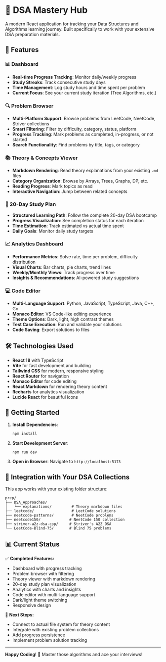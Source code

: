 # 🧠 DSA Mastery Hub

A modern React application for tracking your Data Structures and Algorithms learning journey. Built specifically to work with your extensive DSA preparation materials.

## 🚀 Features

### 📊 Dashboard
- **Real-time Progress Tracking**: Monitor daily/weekly progress
- **Study Streaks**: Track consecutive study days  
- **Time Management**: Log study hours and time spent per problem
- **Current Focus**: See your current study iteration (Tree Algorithms, etc.)

### 🔍 Problem Browser
- **Multi-Platform Support**: Browse problems from LeetCode, NeetCode, Striver collections
- **Smart Filtering**: Filter by difficulty, category, status, platform
- **Progress Tracking**: Mark problems as completed, in-progress, or not started
- **Search Functionality**: Find problems by title, tags, or category

### 📚 Theory & Concepts Viewer
- **Markdown Rendering**: Read theory explanations from your existing `.md` files
- **Category Organization**: Browse by Arrays, Trees, Graphs, DP, etc.
- **Reading Progress**: Mark topics as read
- **Interactive Navigation**: Jump between related concepts

### 📅 20-Day Study Plan
- **Structured Learning Path**: Follow the complete 20-day DSA bootcamp
- **Progress Visualization**: See completion status for each iteration
- **Time Estimation**: Track estimated vs actual time spent
- **Daily Goals**: Monitor daily study targets

### 📈 Analytics Dashboard
- **Performance Metrics**: Solve rate, time per problem, difficulty distribution
- **Visual Charts**: Bar charts, pie charts, trend lines
- **Weekly/Monthly Views**: Track progress over time
- **Insights & Recommendations**: AI-powered study suggestions

### 💻 Code Editor
- **Multi-Language Support**: Python, JavaScript, TypeScript, Java, C++, Go
- **Monaco Editor**: VS Code-like editing experience
- **Theme Options**: Dark, light, high contrast themes
- **Test Case Execution**: Run and validate your solutions
- **Code Saving**: Export solutions to files

## 🛠️ Technologies Used

- **React 18** with TypeScript
- **Vite** for fast development and building
- **Tailwind CSS** for modern, responsive styling
- **React Router** for navigation
- **Monaco Editor** for code editing
- **React Markdown** for rendering theory content
- **Recharts** for analytics visualization
- **Lucide React** for beautiful icons

## 🚀 Getting Started

1. **Install Dependencies**:
   ```bash
   npm install
   ```

2. **Start Development Server**:
   ```bash
   npm run dev
   ```

3. **Open in Browser**:
   Navigate to `http://localhost:5173`

## 🎯 Integration with Your DSA Collections

This app works with your existing folder structure:

```
prep/
├── DSA_Approaches/
│   └── explanations/         # Theory markdown files
├── leetcode/                 # LeetCode solutions
├── neetcode-patterns/        # NeetCode problems
├── neetcode150/             # NeetCode 150 collection
├── striver-a2z-dsa-cpp/     # Striver's A2Z DSA
└── LeetCode-Blind-75/       # Blind 75 problems
```

## 📊 Current Status

✅ **Completed Features:**
- Dashboard with progress tracking
- Problem browser with filtering
- Theory viewer with markdown rendering
- 20-day study plan visualization
- Analytics with charts and insights
- Code editor with multi-language support
- Dark/light theme switching
- Responsive design

🚧 **Next Steps:**
- Connect to actual file system for theory content
- Integrate with existing problem collections
- Add progress persistence
- Implement problem solution tracking

---

**Happy Coding!** 🚀 Master those algorithms and ace your interviews!
